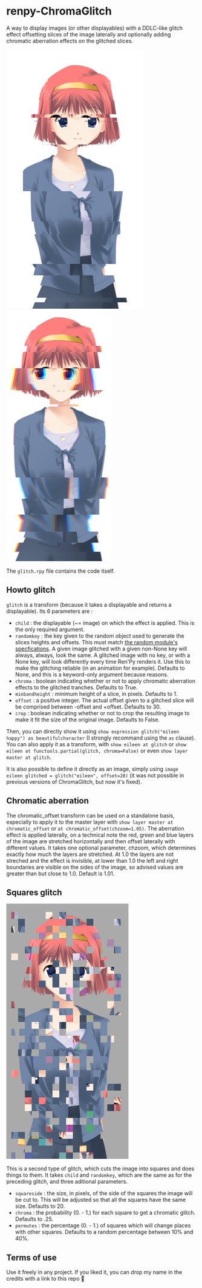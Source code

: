 # renpy-ChromaGlitch
A way to display images (or other displayables) with a DDLC-like glitch effect offsetting slices of the image laterally and optionally adding chromatic aberration effects on the glitched slices.

![](sample_nochroma.png)
![](sample_chroma.png)

The `glitch.rpy` file contains the code itself.

## Howto glitch
`glitch` is a transform (because it takes a displayable and returns a displayable).
Its 6 parameters are :
- `child` : the displayable (~= image) on which the effect is applied. This is the only required argument.
- `randomkey` : the key given to the random object used to generate the slices heights and offsets. This must match [the random module's specfications](https://docs.python.org/3/library/random.html#random.seed). A given image glitched with a given non-None key will always, always, look the same. A glitched image with no key, or with a None key, will look differently every time Ren'Py renders it. Use this to make the glitching reliable (in an animation for example). Defaults to None, and this is a keyword-only argument because reasons.
- `chroma` : boolean indicating whether or not to apply chromatic aberration effects to the glitched tranches. Defaults to True.
- `minbandheight` : minimum height of a slice, in pixels. Defaults to 1.
- `offset` : a positive integer. The actual offset given to a glitched slice will be comprised between -offset and +offset. Defaults to 30.
- `crop` : boolean indicating whether or not to crop the resulting image to make it fit the size of the original image. Defaults to False.

Then, you can directly show it using `show expression glitch("eileen happy") as beautifulcharacter` (I strongly recommand using the `as` clause).
You can also apply it as a transform, with `show eileen at glitch` or `show eileen at functools.partial(glitch, chroma=False)` or even `show layer master at glitch`.

It is also possible to define it directly as an image, simply using `image eileen glitched = glitch("eileen", offset=20)`
(it was not possible in previous versions of ChromaGlitch, but now it's fixed).

## Chromatic aberration

The chromatic_offset transform can be used on a standalone basis, especially to apply it to the master layer with `show layer master at chromatic_offset` or `at chromatic_offset(chzoom=1.05)`.
The aberration effect is applied laterally, on a technical note the red, green and blue layers of the image are stretched horizontally and then offset laterally with different values.
It takes one optional parameter, chzoom, which determines exactly how much the layers are stretched. At 1.0 the layers are not streched and the effect is invisible, at lower than 1.0 the left and right boundaries are visible on the sides of the image, so advised values are greater than but close to 1.0. Default is 1.01.

## Squares glitch

![](sample_squares.png)

This is a second type of glitch, which cuts the image into squares and does things to them.
It takes `child` and `randomkey`, which are the same as for the preceding glitch, and three aditional parameters.
- `squareside` : the size, in pixels, of the side of the squares the image will be cut to. This will be adjusted so that all the squares have the same size. Defaults to 20.
- `chroma` : the probability (0. - 1.) for each square to get a chromatic glitch. Defaults to .25.
- `permutes` : the percentage (0. - 1.) of squares which will change places with other squares. Defaults to a random percentage between 10% and 40%.

## Terms of use
Use it freely in any project. If you liked it, you can drop my name in the credits with a link to this repo 🥰
